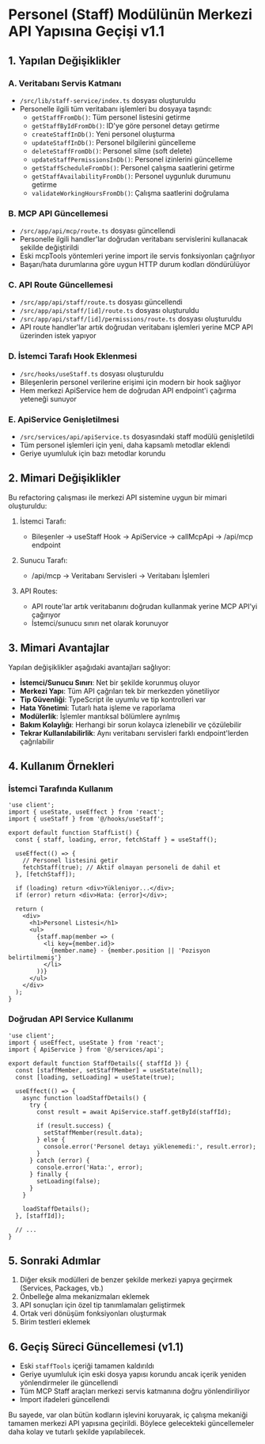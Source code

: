# Personel (Staff) Modülünün Merkezi API Yapısına Geçişi v1.1

## 1. Yapılan Değişiklikler

### A. Veritabanı Servis Katmanı
* `/src/lib/staff-service/index.ts` dosyası oluşturuldu
* Personelle ilgili tüm veritabanı işlemleri bu dosyaya taşındı:
  * `getStaffFromDb()`: Tüm personel listesini getirme
  * `getStaffByIdFromDb()`: ID'ye göre personel detayı getirme
  * `createStaffInDb()`: Yeni personel oluşturma
  * `updateStaffInDb()`: Personel bilgilerini güncelleme
  * `deleteStaffFromDb()`: Personel silme (soft delete)
  * `updateStaffPermissionsInDb()`: Personel izinlerini güncelleme
  * `getStaffScheduleFromDb()`: Personel çalışma saatlerini getirme
  * `getStaffAvailabilityFromDb()`: Personel uygunluk durumunu getirme
  * `validateWorkingHoursFromDb()`: Çalışma saatlerini doğrulama

### B. MCP API Güncellemesi
* `/src/app/api/mcp/route.ts` dosyası güncellendi
* Personelle ilgili handler'lar doğrudan veritabanı servislerini kullanacak şekilde değiştirildi
* Eski mcpTools yöntemleri yerine import ile servis fonksiyonları çağrılıyor
* Başarı/hata durumlarına göre uygun HTTP durum kodları döndürülüyor

### C. API Route Güncellemesi
* `/src/app/api/staff/route.ts` dosyası güncellendi
* `/src/app/api/staff/[id]/route.ts` dosyası oluşturuldu
* `/src/app/api/staff/[id]/permissions/route.ts` dosyası oluşturuldu
* API route handler'lar artık doğrudan veritabanı işlemleri yerine MCP API üzerinden istek yapıyor

### D. İstemci Tarafı Hook Eklenmesi
* `/src/hooks/useStaff.ts` dosyası oluşturuldu
* Bileşenlerin personel verilerine erişimi için modern bir hook sağlıyor
* Hem merkezi ApiService hem de doğrudan API endpoint'i çağırma yeteneği sunuyor

### E. ApiService Genişletilmesi
* `/src/services/api/apiService.ts` dosyasındaki staff modülü genişletildi
* Tüm personel işlemleri için yeni, daha kapsamlı metodlar eklendi
* Geriye uyumluluk için bazı metodlar korundu

## 2. Mimari Değişiklikler

Bu refactoring çalışması ile merkezi API sistemine uygun bir mimari oluşturuldu:

1. İstemci Tarafı:
   * Bileşenler → useStaff Hook → ApiService → callMcpApi → /api/mcp endpoint

2. Sunucu Tarafı:
   * /api/mcp → Veritabanı Servisleri → Veritabanı İşlemleri

3. API Routes:
   * API route'lar artık veritabanını doğrudan kullanmak yerine MCP API'yi çağırıyor
   * İstemci/sunucu sınırı net olarak korunuyor

## 3. Mimari Avantajlar

Yapılan değişiklikler aşağıdaki avantajları sağlıyor:

* **İstemci/Sunucu Sınırı**: Net bir şekilde korunmuş oluyor
* **Merkezi Yapı**: Tüm API çağrıları tek bir merkezden yönetiliyor
* **Tip Güvenliği**: TypeScript ile uyumlu ve tip kontrolleri var
* **Hata Yönetimi**: Tutarlı hata işleme ve raporlama
* **Modülerlik**: İşlemler mantıksal bölümlere ayrılmış
* **Bakım Kolaylığı**: Herhangi bir sorun kolayca izlenebilir ve çözülebilir
* **Tekrar Kullanılabilirlik**: Aynı veritabanı servisleri farklı endpoint'lerden çağrılabilir

## 4. Kullanım Örnekleri

### İstemci Tarafında Kullanım

```tsx
'use client';
import { useState, useEffect } from 'react';
import { useStaff } from '@/hooks/useStaff';

export default function StaffList() {
  const { staff, loading, error, fetchStaff } = useStaff();
  
  useEffect(() => {
    // Personel listesini getir
    fetchStaff(true); // Aktif olmayan personeli de dahil et
  }, [fetchStaff]);
  
  if (loading) return <div>Yükleniyor...</div>;
  if (error) return <div>Hata: {error}</div>;
  
  return (
    <div>
      <h1>Personel Listesi</h1>
      <ul>
        {staff.map(member => (
          <li key={member.id}>
            {member.name} - {member.position || 'Pozisyon belirtilmemiş'}
          </li>
        ))}
      </ul>
    </div>
  );
}
```

### Doğrudan API Service Kullanımı

```tsx
'use client';
import { useEffect, useState } from 'react';
import { ApiService } from '@/services/api';

export default function StaffDetails({ staffId }) {
  const [staffMember, setStaffMember] = useState(null);
  const [loading, setLoading] = useState(true);
  
  useEffect(() => {
    async function loadStaffDetails() {
      try {
        const result = await ApiService.staff.getById(staffId);
        
        if (result.success) {
          setStaffMember(result.data);
        } else {
          console.error('Personel detayı yüklenemedi:', result.error);
        }
      } catch (error) {
        console.error('Hata:', error);
      } finally {
        setLoading(false);
      }
    }
    
    loadStaffDetails();
  }, [staffId]);
  
  // ...
}
```

## 5. Sonraki Adımlar

1. Diğer eksik modülleri de benzer şekilde merkezi yapıya geçirmek (Services, Packages, vb.)
2. Önbelleğe alma mekanizmaları eklemek
3. API sonuçları için özel tip tanımlamaları geliştirmek
4. Ortak veri dönüşüm fonksiyonları oluşturmak
5. Birim testleri eklemek

## 6. Geçiş Süreci Güncellemesi (v1.1)

* Eski `staffTools` içeriği tamamen kaldırıldı
* Geriye uyumluluk için eski dosya yapısı korundu ancak içerik yeniden yönlendirmeler ile güncellendi
* Tüm MCP Staff araçları merkezi servis katmanına doğru yönlendiriliyor
* Import ifadeleri güncellendi

Bu sayede, var olan bütün kodların işlevini koruyarak, iç çalışma mekaniği tamamen merkezi API yapısına geçirildi. Böylece gelecekteki güncellemeler daha kolay ve tutarlı şekilde yapılabilecek.